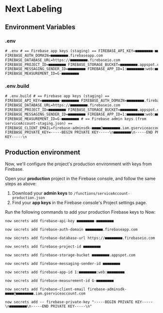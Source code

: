 # Next Labeling

## Environment Variables

### .env

```html
# .env # == Firebase app keys (staging) == FIREBASE_API_KEY=■■■■■■■■-■■■■■■■■
FIREBASE_AUTH_DOMAIN=■■■■■■■■.firebaseapp.com
FIREBASE_DATABASE_URL=https://■■■■■■■■.firebaseio.com
FIREBASE_PROJECT_ID=■■■■■■■■ FIREBASE_STORAGE_BUCKET=■■■■■■■■.appspot.com
FIREBASE_MESSAGING_SENDER_ID=■■■■■■■■ FIREBASE_APP_ID=1:■■■■■■■■:web:■■■■■■■■
FIREBASE_MEASUREMENT_ID=G-■■■■■■■■
```

### .env.build

```html
# .env.build # == Firebase app keys (staging) ==
FIREBASE_API_KEY=■■■■■■■■-■■■■■■■■ FIREBASE_AUTH_DOMAIN=■■■■■■■■.firebaseapp.com
FIREBASE_DATABASE_URL=https://■■■■■■■■.firebaseio.com
FIREBASE_PROJECT_ID=■■■■■■■■ FIREBASE_STORAGE_BUCKET=■■■■■■■■.appspot.com
FIREBASE_MESSAGING_SENDER_ID=■■■■■■■■ FIREBASE_APP_ID=1:■■■■■■■■:web:■■■■■■■■
FIREBASE_MEASUREMENT_ID=G-■■■■■■■■ # == Firebase admin keys (from
serviceAccount-staging.json) ==
FIREBASE_CLIENT_EMAIL=firebase-adminsdk-■■■■@■■■■■■■■.iam.gserviceaccount.com
FIREBASE_PRIVATE_KEY=-----BEGIN PRIVATE KEY-----\n■■■■■■■■\n-----END PRIVATE
KEY-----\n
```

## Production environment

Now, we'll configure the project's production environment with keys from Firebase.

Open your **production** project in the Firebase console, and follow the same steps as above:

1. Download your **admin keys** to `/functions/serviceAccount-production.json`
2. Find your **app keys** in the Firebase console's Project settings page.

Run the following commands to add your production Firebase keys to Now:

```
now secrets add firebase-api-key ■■■■■■■■-■■■■■■■■

now secrets add firebase-auth-domain ■■■■■■■■.firebaseapp.com

now secrets add firebase-database-url https://■■■■■■■■.firebaseio.com

now secrets add firebase-project-id ■■■■■■■■

now secrets add firebase-storage-bucket ■■■■■■■■.appspot.com

now secrets add firebase-messaging-sender-id ■■■■■■■■

now secrets add firebase-app-id 1:■■■■■■■■:web:■■■■■■■■

now secrets add firebase-measurement-id G-■■■■■■■■

now secrets add firebase-client-email firebase-adminsdk-■■■■@■■■■■■■■.iam.gserviceaccount.com

now secrets add -- firebase-private-key "-----BEGIN PRIVATE KEY-----\n■■■■■■■■\n-----END PRIVATE KEY-----\n"
```

